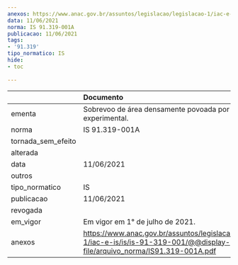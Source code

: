 ```yaml
---
anexos: https://www.anac.gov.br/assuntos/legislacao/legislacao-1/iac-e-is/is/is-91-319-001/@@display-file/arquivo_norma/IS91.319-001A.pdf
data: 11/06/2021
norma: IS 91.319-001A
publicacao: 11/06/2021
tags:
- '91.319'
tipo_normatico: IS
hide: 
- toc 
 
---
```


|                    | Documento                                                                                                                         |
|:-------------------|:----------------------------------------------------------------------------------------------------------------------------------|
| ementa             | Sobrevoo de área densamente povoada por aeronave experimental.                                                                    |
| norma              | IS 91.319-001A                                                                                                                    |
| tornada_sem_efeito |                                                                                                                                   |
| alterada           |                                                                                                                                   |
| data               | 11/06/2021                                                                                                                        |
| outros             |                                                                                                                                   |
| tipo_normatico     | IS                                                                                                                                |
| publicacao         | 11/06/2021                                                                                                                        |
| revogada           |                                                                                                                                   |
| em_vigor           | Em vigor em 1° de julho de 2021.                                                                                                  |
| anexos             | https://www.anac.gov.br/assuntos/legislacao/legislacao-1/iac-e-is/is/is-91-319-001/@@display-file/arquivo_norma/IS91.319-001A.pdf |
